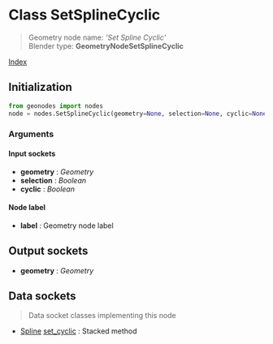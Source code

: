 
# Class SetSplineCyclic

> Geometry node name: _'Set Spline Cyclic'_<br>Blender type:  **GeometryNodeSetSplineCyclic**


[Index](/docs/index.md)

## Initialization


```python
from geonodes import nodes
node = nodes.SetSplineCyclic(geometry=None, selection=None, cyclic=None, label=None)
```


### Arguments


#### Input sockets



- **geometry** : _Geometry_
- **selection** : _Boolean_
- **cyclic** : _Boolean_



#### Node label



- **label** : Geometry node label



## Output sockets



- **geometry** : _Geometry_



## Data sockets

> Data socket classes implementing this node




- [Spline](../sockets/Spline.md) [set_cyclic](../sockets/Spline.md#set_cyclic) : Stacked method


